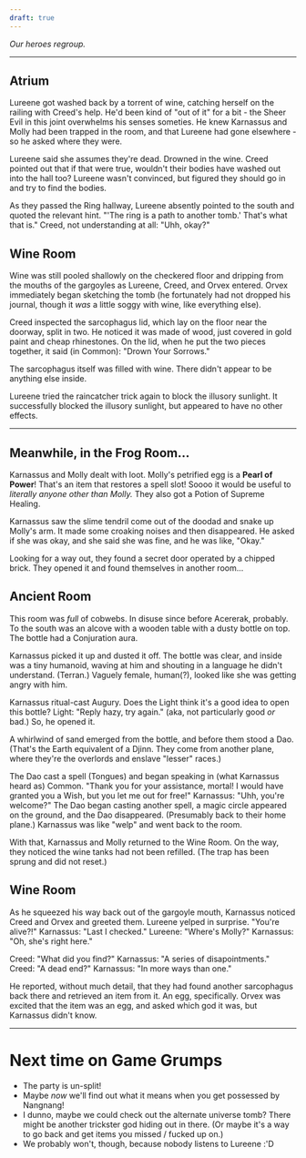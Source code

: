 ```yaml
---
draft: true
---
```

*Our heroes regroup.*

---

## Atrium

Lureene got washed back by a torrent of wine, catching herself on the railing with Creed's help. He'd been kind of "out of it" for a bit - the Sheer Evil in this joint overwhelms his senses someties.
He knew Karnassus and Molly had been trapped in the room, and that Lureene had gone elsewhere - so he asked where they were.

Lureene said she assumes they're dead. Drowned in the wine.
Creed pointed out that if that were true, wouldn't their bodies have washed out into the hall too?
Lureene wasn't convinced, but figured they should go in and try to find the bodies.

As they passed the Ring hallway, Lureene absently pointed to the south and quoted the relevant hint. "'The ring is a path to another tomb.' That's what that is."
Creed, not understanding at all: "Uhh, okay?"


## Wine Room

Wine was still pooled shallowly on the checkered floor and dripping from the mouths of the gargoyles as Lureene, Creed, and Orvex entered. Orvex immediately began sketching the tomb (he fortunately had not dropped his journal, though it *was* a little soggy with wine, like everything else).

Creed inspected the sarcophagus lid, which lay on the floor near the doorway, split in two. He noticed it was made of wood, just covered in gold paint and cheap rhinestones.
On the lid, when he put the two pieces together, it said (in Common): "Drown Your Sorrows."

The sarcophagus itself was filled with wine. There didn't appear to be anything else inside.

Lureene tried the raincatcher trick again to block the illusory sunlight.
It successfully blocked the illusory sunlight, but appeared to have no other effects.

---

## Meanwhile, in the Frog Room...

Karnassus and Molly dealt with loot.
    Molly's petrified egg is a **Pearl of Power**!
    That's an item that restores a spell slot!
    Soooo it would be useful to *literally anyone other than Molly.*
They also got a Potion of Supreme Healing.

Karnassus saw the slime tendril come out of the doodad and snake up Molly's arm.
It made some croaking noises and then disappeared.
He asked if she was okay, and she said she was fine, and he was like, "Okay."

Looking for a way out, they found a secret door operated by a chipped brick.
They opened it and found themselves in another room...


## Ancient Room

This room was *full* of cobwebs.
In disuse since before Acererak, probably.
To the south was an alcove with a wooden table with a dusty bottle on top.
    The bottle had a Conjuration aura.

Karnassus picked it up and dusted it off.
The bottle was clear, and inside was a tiny humanoid, waving at him and shouting in a language he didn't understand. (Terran.)
    Vaguely female, human(?), looked like she was getting angry with him.

Karnassus ritual-cast Augury. Does the Light think it's a good idea to open this bottle?
    Light: "Reply hazy, try again." (aka, not particularly good *or* bad.)
So, he opened it.

A whirlwind of sand emerged from the bottle, and before them stood a Dao.
    (That's the Earth equivalent of a Djinn.
    They come from another plane, where they're the overlords and enslave "lesser" races.)

The Dao cast a spell (Tongues) and began speaking in (what Karnassus heard as) Common. "Thank you for your assistance, mortal! I would have granted you a Wish, but you let me out for free!"
Karnassus: "Uhh, you're welcome?"
The Dao began casting another spell, a magic circle appeared on the ground, and the Dao disappeared. (Presumably back to their home plane.)
Karnassus was like "welp" and went back to the room.

With that, Karnassus and Molly returned to the Wine Room. On the way, they noticed the wine tanks had not been refilled. (The trap has been sprung and did not reset.)

## Wine Room

As he squeezed his way back out of the gargoyle mouth, Karnassus noticed Creed and Orvex and greeted them.
Lureene yelped in surprise. "You're alive?!"
Karnassus: "Last I checked."
Lureene: "Where's Molly?"
Karnassus: "Oh, she's right here."

Creed: "What did you find?"
Karnassus: "A series of disapointments."
Creed: "A dead end?"
Karnassus: "In more ways than one."

He reported, without much detail, that they had found another sarcophagus back there and retrieved an item from it. An egg, specifically.
Orvex was excited that the item was an egg, and asked which god it was, but Karnassus didn't know.

---

# Next time on Game Grumps

- The party is un-split!
- Maybe *now* we'll find out what it means when you get possessed by Nangnang!
- I dunno, maybe we could check out the alternate universe tomb? There might be another trickster god hiding out in there. (Or maybe it's a way to go back and get items you missed / fucked up on.)
- We probably won't, though, because nobody listens to Lureene :'D